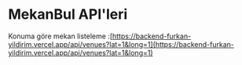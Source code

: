 # MekanBul API'leri

Konuma göre mekan listeleme :[https://backend-furkan-yildirim.vercel.app/api/venues?lat=1&long=1](https://backend-furkan-yildirim.vercel.app/api/venues?lat=1&long=1)
